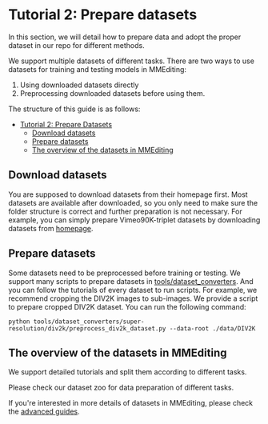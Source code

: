 # Tutorial 2: Prepare datasets

In this section, we will detail how to prepare data and adopt the proper dataset in our repo for different methods.

We support multiple datasets of different tasks.
There are two ways to use datasets for training and testing models in MMEditing:

1. Using downloaded datasets directly
2. Preprocessing downloaded datasets before using them.

The structure of this guide is as follows:

- [Tutorial 2: Prepare Datasets](#tutorial-2-prepare-datasets)
  - [Download datasets](#download-datasets)
  - [Prepare datasets](#prepare-datasets)
  - [The overview of the datasets in MMEditing](#the-overview-of-the-datasets-in-mmediting)

## Download datasets

You are supposed to download datasets from their homepage first.
Most datasets are available after downloaded, so you only need to make sure the folder structure is correct and further preparation is not necessary.
For example, you can simply prepare Vimeo90K-triplet datasets by downloading datasets from [homepage](http://toflow.csail.mit.edu/).

## Prepare datasets

Some datasets need to be preprocessed before training or testing. We support many scripts to prepare datasets in [tools/dataset_converters](https://github.com/open-mmlab/mmediting/tree/main/tools/dataset_converters). And you can follow the tutorials of every dataset to run scripts.
For example, we recommend cropping the DIV2K images to sub-images. We provide a script to prepare cropped DIV2K dataset. You can run the following command:

```shell
python tools/dataset_converters/super-resolution/div2k/preprocess_div2k_dataset.py --data-root ./data/DIV2K
```

## The overview of the datasets in MMEditing

We support detailed tutorials and split them according to different tasks.

Please check our dataset zoo for data preparation of different tasks.

If you're interested in more details of datasets in MMEditing, please check the [advanced guides](../howto/dataset.md).

